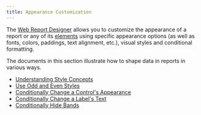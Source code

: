 ```yaml
---
title: Appearance Customization
---
```

The [Web Report Designer](../../../../interface-elements-for-web/articles/report-designer.md) allows you to customize the appearance of a report or any of its [elements](../../../../interface-elements-for-web/articles/report-designer/report-elements.md) using specific appearance options (as well as fonts, colors, paddings, text alignment, etc.), visual styles and conditional formatting.

The documents in this section illustrate how to shape data in reports in various ways.
* [Understanding Style Concepts](../../../../interface-elements-for-web/articles/report-designer/creating-reports/appearance-customization/understanding-style-concepts.md)
* [Use Odd and Even Styles](../../../../interface-elements-for-web/articles/report-designer/creating-reports/appearance-customization/use-odd-and-even-styles.md)
* [Conditionally Change a Control's Appearance](../../../../interface-elements-for-web/articles/report-designer/creating-reports/appearance-customization/conditionally-change-a-control's-appearance.md)
* [Conditionally Change a Label's Text](../../../../interface-elements-for-web/articles/report-designer/creating-reports/appearance-customization/conditionally-change-a-label's-text.md)
* [Conditionally Hide Bands](../../../../interface-elements-for-web/articles/report-designer/creating-reports/appearance-customization/conditionally-hide-bands.md)